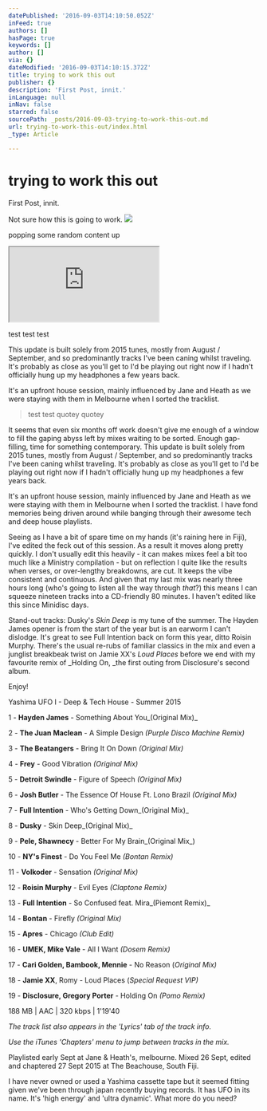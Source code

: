 ```yaml
---
datePublished: '2016-09-03T14:10:50.052Z'
inFeed: true
authors: []
hasPage: true
keywords: []
author: []
via: {}
dateModified: '2016-09-03T14:10:15.372Z'
title: trying to work this out
publisher: {}
description: 'First Post, innit.'
inLanguage: null
inNav: false
starred: false
sourcePath: _posts/2016-09-03-trying-to-work-this-out.md
url: trying-to-work-this-out/index.html
_type: Article

---
```

# trying to work this out

First Post, innit.

Not sure how this is going to work.
![](https://the-grid-user-content.s3-us-west-2.amazonaws.com/71996bf7-6610-4599-b407-e51010e2be04.jpg)

popping some random content up

<iframe src="https://the-grid.github.io/ed-userhtml/?g=eJxdTksOwiAUvAp5Sd1RoOrGlBo33qPCayGBYvgEvb2kujKZzUzmN9olzh5JtTobCYLzDohBu5os4cQ5kBSVBJPzM10Yq7X23r6UC0X3KnjWcitm9m1h1wVRy93cHW_dcG_4jzRpC-hUyNlhI-85GetnWpZABTWhJKSpeI-RDlycm-Pg9jsCyL7yCFFjlMBhGn_D0wc7jEMt" style=""></iframe>

test test test

This update is built solely from 2015 tunes, mostly from August / September, and so predominantly tracks I've been caning whilst traveling. It's probably as close as you'll get to I'd be playing out right now if I hadn't officially hung up my headphones a few years back.

It's an upfront house session, mainly influenced by Jane and Heath as we were staying with them in Melbourne when I sorted the tracklist.

> test test quotey quotey

It seems that even six months off work doesn't give me enough of a window to fill the gaping abyss left by mixes waiting to be sorted. Enough gap-filling, time for something contemporary. This update is built solely from 2015 tunes, mostly from August / September, and so predominantly tracks I've been caning whilst traveling. It's probably as close as you'll get to I'd be playing out right now if I hadn't officially hung up my headphones a few years back.

It's an upfront house session, mainly influenced by Jane and Heath as we were staying with them in Melbourne when I sorted the tracklist. I have fond memories being driven around while banging through their awesome tech and deep house playlists.

Seeing as I have a bit of spare time on my hands (it's raining here in Fiji), I've edited the feck out of this session. As a result it moves along pretty quickly. I don't usually edit this heavily - it can makes mixes feel a bit too much like a Ministry compilation - but on reflection I quite like the results when verses, or over-lengthy breakdowns, are cut. It keeps the vibe consistent and continuous. And given that my last mix was nearly three hours long (who's going to listen all the way through _that_?) this means I can squeeze nineteen tracks into a CD-friendly 80 minutes. I haven't edited like this since Minidisc days.

Stand-out tracks: Dusky's _Skin Deep_ is my tune of the summer. The Hayden James opener is from the start of the year but is an earworm I can't dislodge. It's great to see Full Intention back on form this year, ditto Roisin Murphy. There's the usual re-rubs of familiar classics in the mix and even a junglist breakbeak twist on Jamie XX's _Loud Places_ before we end with my favourite remix of _Holding On, _the first outing from Disclosure's second album.

Enjoy!

  
Yashima UFO I - Deep & Tech House - Summer 2015

1 - **Hayden James** - Something About You_(Original Mix)_

2 - **The Juan Maclean** - A Simple Design _(Purple Disco Machine Remix)_

3 - **The Beatangers** - Bring It On Down _(Original Mix)_

4 - **Frey** - Good Vibration _(Original Mix)_

5 - **Detroit Swindle** - Figure of Speech _(Original Mix)_

6 - **Josh Butler** - The Essence Of House Ft. Lono Brazil _(Original Mix)_

7 - **Full Intention** - Who's Getting Down_(Original Mix)_

8 - **Dusky** - Skin Deep_(Original Mix)_

9 - **Pele, Shawnecy** - Better For My Brain_(Original Mix_)

10 - **NY's Finest** - Do You Feel Me _(Bontan Remix)_

11 - **Volkoder** - Sensation _(Original Mix)_

12 - **Roisin Murphy** - Evil Eyes _(Claptone Remix)_

13 - **Full Intention** - So Confused feat. Mira_(Piemont Remix)_

14 - **Bontan** - Firefly _(Original Mix)_

15 - **Apres** - Chicago _(Club Edit)_

16 - **UMEK, Mike Vale** - All I Want _(Dosem Remix)_

17 - **Cari Golden, Bambook, Mennie** - No Reason (_Original Mix)_

18 - **Jamie XX**, Romy - Loud Places (_Special Request VIP)_

19 - **Disclosure, Gregory Porter** - Holding On _(Pomo Remix)_

  
188 MB | AAC | 320 kbps | 1'19'40

_The track list also appears in the 'Lyrics' tab of the track info._

_Use the iTunes 'Chapters' menu to jump between tracks in the mix._

Playlisted early Sept at Jane & Heath's, melbourne. Mixed 26 Sept, edited and chaptered 27 Sept 2015 at The Beachouse, South Fiji.

I have never owned or used a Yashima cassette tape but it seemed fitting given we've been through japan recently buying records. It has UFO in its name. It's 'high energy' and 'ultra dynamic'. What more do you need?